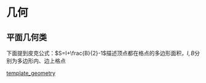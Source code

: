 # 几何

## 平面几何类

下面提到皮克公式：$S=I+\frac{B}{2}-1$描述顶点都在格点的多边形面积，$I, B$分别为多边形内、边上格点

[template_geometry](cpp/template_geometry.cpp ':include :type=code')
